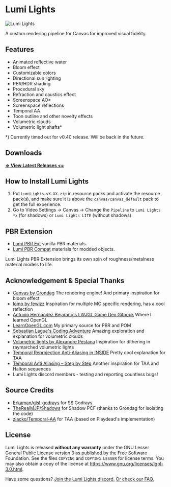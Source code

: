 # Lumi Lights 
![Lumi Lights](https://github.com/spiralhalo/spiralhalo.github.io/raw/main/img/screen2.jpg)

A custom rendering pipeline for Canvas for improved visual fidelity.

## Features

- Animated reflective water
- Bloom effect
- Customizable colors
- Directional sun lighting
- PBR/HDR shading
- Procedural sky
- Refraction and caustics effect
- Screenspace AO*
- Screenspace reflections
- Temporal AA
- Toon outline and other novelty effects
- Volumetric clouds
- Volumetric light shafts*

\*) Currently timed out for v0.40 release. Will be back in the future.

## Downloads

**[=> View Latest Releases <=](https://github.com/spiralhalo/LumiLights/releases)**

## How to Install Lumi Lights

1. Put `LumiLights-vX.XX.zip` in resource packs and activate the resource pack(s), and make sure it is above the `canvas/canvas_default` pack to get the full experience.
2. Go to Video Settings → Canvas → Change the `Pipeline` to `Lumi Lights *x` (for shadows) or `Lumi Lights LITE` (without shadows)

## PBR Extension

- [Lumi PBR Ext](https://github.com/spiralhalo/LumiPBRExt) vanilla PBR materials.
- [Lumi PBR Compat](https://github.com/spiralhalo/LumiPBRCompat) materials for modded objects.

Lumi Lights PBR Extension brings its own spin of roughness/metalness material models to life.

## Acknowledgement & Special Thanks

- [Canvas by Grondag](https://github.com/grondag/canvas) The rendering engine! And primary inspiration for bloom effect
- [lomo by fewizz](https://github.com/fewizz/lomo/) Inspiration for multiple MC specific rendering, has a cool reflection
- [Antonio Hernández Bejarano's LWJGL Game Dev Gitbook](https://ahbejarano.gitbook.io/lwjglgamedev/) Where I learned OpenGL
- [LearnOpenGL.com](https://learnopengl.com/) My primary source for PBR and POM
- [Sebastian Lague's Coding Adventure](https://www.youtube.com/watch?v=4QOcCGI6xOU) Amazing exploration and explanation for volumetric clouds
- [Volumetric lights by Alexandre Pestana](https://www.alexandre-pestana.com/volumetric-lights/) Inspiration for dithering in raymarched volumetric lights
- [Temporal Reprojection Anti-Aliasing in INSIDE](https://www.youtube.com/watch?v=2XXS5UyNjjU) Pretty cool explanation for TAA
- [Temporal Anti Aliasing – Step by Step](https://ziyadbarakat.wordpress.com/2020/07/28/temporal-anti-aliasing-step-by-step/) Another inspiration for TAA and Halton sequences
- Lumi Lights discord members - testing and reporting countless bugs!

## Source Credits

- [Erkaman/glsl-godrays](https://github.com/Erkaman/glsl-godrays) for SS Godrays
- [TheRealMJP/Shadows](https://github.com/TheRealMJP/Shadows) for Shadow PCF (thanks to Grondag for isolating the code)
- [ziacko/Temporal-AA](https://github.com/ziacko/Temporal-AA) for TAA (based on Playdead's implementation)

## License

Lumi Lights is released **without any warranty** under the GNU Lesser General Public License version 3 as published by the Free Software Foundation. See the files `COPYING` and `COPYING.LESSER` for license terms. You may also obtain a copy of the license at https://www.gnu.org/licenses/lgpl-3.0.html.

Have some questions? [Join the Lumi Lights discord.](https://discord.gg/qcyBfhxkgk) [Or check our FAQ.](https://gist.github.com/Reeses-Puffs/15a7a093c3144fa8eadfdc7a255ef220)
